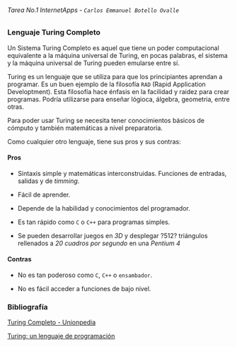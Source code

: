 ###### Tarea No.1 InternetApps - `Carlos Emmanuel Botello Ovalle`

### Lenguaje Turing Completo

Un Sistema Turing Completo es aquel que tiene un poder computacional equivalente a la máquina universal de Turing, en pocas palabras, el sistema y la máquina universal de Turing pueden emularse entre sí. 

Turing es un lenguaje que se utiliza para que los principiantes aprendan a programar. Es un buen ejemplo de la filosofía `RAD` (Rapid Application Developtment). Esta filosofía hace énfasis en la facilidad y raidez para crear programas. Podría utilizarse para enseñar lógioca, álgebra, geometria, entre otras.

Para poder usar Turing se necesita tener conocimientos básicos de cómputo y también matemáticas a nivel preparatoria.

Como cualquier otro lenguaje, tiene sus pros y sus contras:

#### Pros 

- Sintaxis simple y matemáticas interconstruidas. Funciones de entradas, salidas y de _timming_.

- Fácil de aprender.

- Depende de la habilidad y conocimientos del programador.

- Es tan rápido como `C` o `C++` para programas simples.

- Se pueden desarrollar juegos en _3D_ y desplegar ?512? triángulos rellenados a _20 cuadros por segundo_ en una _Pentium 4_

#### Contras

- No es tan poderoso como `C`, `C++` o `ensambador`.

- No es fácil acceder a funciones de bajo nivel.


### Bibliografía

[Turing Completo - Unionpedia](http://es.unionpedia.org/Turing_completo)

[Turing: un lenguaje de programación](https://www.unocero.com/2016/04/01/turing-un-lenguaje-de-programacion/)


	

